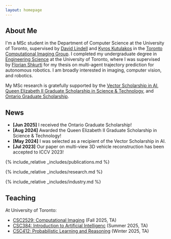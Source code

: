 ```yaml
---
layout: homepage
---
```


## About Me

I'm a MSc student in the Department of Computer Science at the University of Toronto, supervised by [David Lindell](https://davidlindell.com) and [Kyros Kutulakos](https://www.cs.toronto.edu/~kyros/) in the [Toronto Computational Imaging Group](https://compimaging.dgp.toronto.edu). I completed my undergraduate degree in [Engineering Science](https://engsci.utoronto.ca/program/what-is-engsci/) at the University of Toronto, where I was supervised by [Florian Shkurti](http://www.cs.toronto.edu/~florian/) for my thesis on multi-agent trajectory prediction for autonomous robotics. I am broadly interested in imaging, computer vision, and robotics.

My MSc research is gratefully supported by the [Vector Scholarship in AI](https://vectorinstitute.ai/programs/scholarship/), [Queen Elizabeth II Graduate Scholarship in Science & Technology](https://osap.gov.on.ca/OSAPPortal/en/A-ZListofAid/PRDR019236.html), and [Ontario Graduate Scholarship](https://osap.gov.on.ca/OSAPPortal/en/A-ZListofAid/PRDR019245.html).

<!-- <br> -->

## News

- **[Jun 2025]** I received the Ontario Graduate Scholarship!
- **[Aug 2024]** Awarded the Queen Elizabeth II Graduate Scholarship in Science & Technology!
- **[May 2024]** I was selected as a recipient of the Vector Scholarship in AI.
- **[Jul 2023]** Our paper on multi-view 3D vehicle reconstruction has been accepted to ICCV 2023!

{% include_relative _includes/publications.md %}

{% include_relative _includes/research.md %}

{% include_relative _includes/industry.md %}

## Teaching

At University of Toronto:
- [CSC2529: Computational Imaging](https://www.cs.toronto.edu/~lindell/teaching/2529/) (Fall 2025, TA)
- [CSC384: Introduction to Artificial Intelligenc](https://artsci.calendar.utoronto.ca/course/csc384h1) (Summer 2025, TA) 
- [CSC412: Probabilistic Learning and Reasoning](https://diophontine.github.io/csc412/) (Winter 2025, TA)
